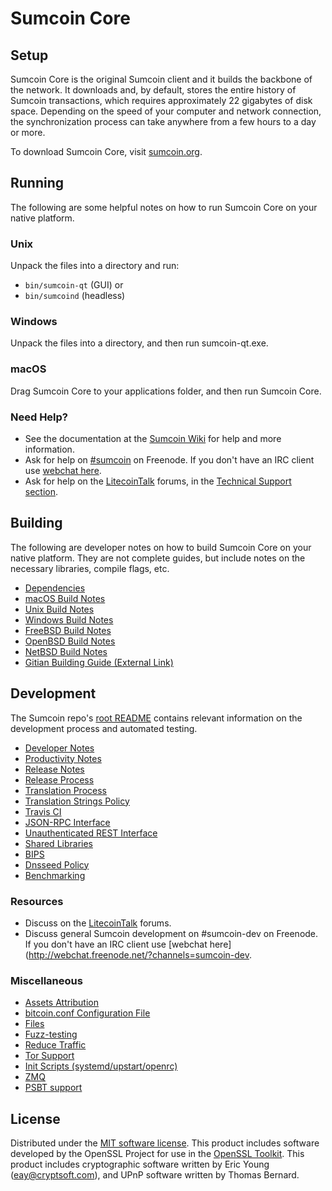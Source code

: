 Sumcoin Core
=============

Setup
---------------------
Sumcoin Core is the original Sumcoin client and it builds the backbone of the network. It downloads and, by default, stores the entire history of Sumcoin transactions, which requires approximately 22 gigabytes of disk space. Depending on the speed of your computer and network connection, the synchronization process can take anywhere from a few hours to a day or more.

To download Sumcoin Core, visit [sumcoin.org](https://sumcoin.org/).

Running
---------------------
The following are some helpful notes on how to run Sumcoin Core on your native platform.

### Unix

Unpack the files into a directory and run:

- `bin/sumcoin-qt` (GUI) or
- `bin/sumcoind` (headless)

### Windows

Unpack the files into a directory, and then run sumcoin-qt.exe.

### macOS

Drag Sumcoin Core to your applications folder, and then run Sumcoin Core.

### Need Help?

* See the documentation at the [Sumcoin Wiki](https://sumcoin.info/)
for help and more information.
* Ask for help on [#sumcoin](http://webchat.freenode.net?channels=sumcoin) on Freenode. If you don't have an IRC client use [webchat here](http://webchat.freenode.net?channels=sumcoin).
* Ask for help on the [LitecoinTalk](https://litecointalk.io/) forums, in the [Technical Support section](https://litecointalk.io/c/technical-support).

Building
---------------------
The following are developer notes on how to build Sumcoin Core on your native platform. They are not complete guides, but include notes on the necessary libraries, compile flags, etc.

- [Dependencies](dependencies.md)
- [macOS Build Notes](build-osx.md)
- [Unix Build Notes](build-unix.md)
- [Windows Build Notes](build-windows.md)
- [FreeBSD Build Notes](build-freebsd.md)
- [OpenBSD Build Notes](build-openbsd.md)
- [NetBSD Build Notes](build-netbsd.md)
- [Gitian Building Guide (External Link)](https://github.com/bitcoin-core/docs/blob/master/gitian-building.md)

Development
---------------------
The Sumcoin repo's [root README](/README.md) contains relevant information on the development process and automated testing.

- [Developer Notes](developer-notes.md)
- [Productivity Notes](productivity.md)
- [Release Notes](release-notes.md)
- [Release Process](release-process.md)
- [Translation Process](translation_process.md)
- [Translation Strings Policy](translation_strings_policy.md)
- [Travis CI](travis-ci.md)
- [JSON-RPC Interface](JSON-RPC-interface.md)
- [Unauthenticated REST Interface](REST-interface.md)
- [Shared Libraries](shared-libraries.md)
- [BIPS](bips.md)
- [Dnsseed Policy](dnsseed-policy.md)
- [Benchmarking](benchmarking.md)

### Resources
* Discuss on the [LitecoinTalk](https://litecointalk.io/) forums.
* Discuss general Sumcoin development on #sumcoin-dev on Freenode. If you don't have an IRC client use [webchat here](http://webchat.freenode.net/?channels=sumcoin-dev.

### Miscellaneous
- [Assets Attribution](assets-attribution.md)
- [bitcoin.conf Configuration File](bitcoin-conf.md)
- [Files](files.md)
- [Fuzz-testing](fuzzing.md)
- [Reduce Traffic](reduce-traffic.md)
- [Tor Support](tor.md)
- [Init Scripts (systemd/upstart/openrc)](init.md)
- [ZMQ](zmq.md)
- [PSBT support](psbt.md)

License
---------------------
Distributed under the [MIT software license](/COPYING).
This product includes software developed by the OpenSSL Project for use in the [OpenSSL Toolkit](https://www.openssl.org/). This product includes
cryptographic software written by Eric Young ([eay@cryptsoft.com](mailto:eay@cryptsoft.com)), and UPnP software written by Thomas Bernard.
